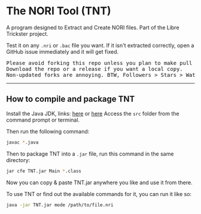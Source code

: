 The NORI Tool (TNT)
===================

A program designed to Extract and Create NORI files.
Part of the Libre Trickster project.

Test it on any `.nri` or `.bac` file you want. If it isn't extracted correctly,
open a GitHub issue immediately and it will get fixed.

<pre>
Please avoid forking this repo unless you plan to make pull request.
Download the repo or a release if you want a local copy.
Non-updated forks are annoying. BTW, Followers > Stars > Watchers > Forks
</pre>

------------------------------------

How to compile and package TNT
----------------------------------

Install the Java JDK, links: [here](http://jdk.java.net) or [here](https://github.com/ojdkbuild/ojdkbuild)
Access the `src` folder from the command prompt or terminal.

Then run the following command:
```bash
javac *.java
```

Then to package TNT into a `.jar` file, run this command in the same directory:
```bash
jar cfe TNT.jar Main *.class
```

Now you can copy & paste TNT.jar anywhere you like and use it from there.

To use TNT or find out the available commands for it, you can run it like so:
```bash
java -jar TNT.jar mode /path/to/file.nri
```
